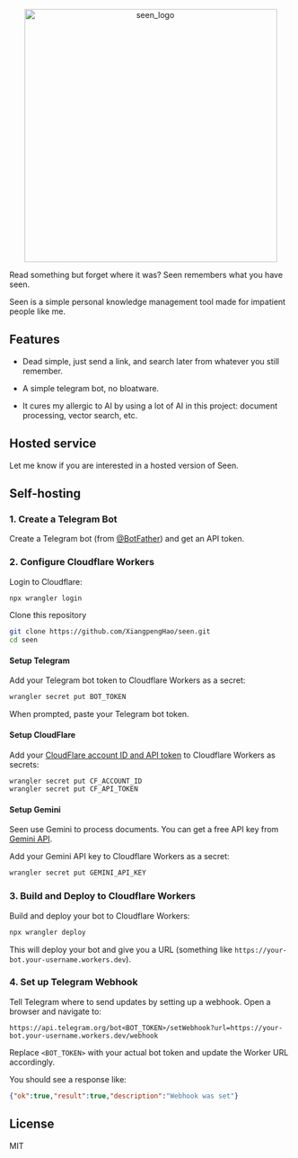 
<p align="center"> <img src="/dev/doc/logo.png" alt="seen_logo" width="450"/> </p>

Read something but forget where it was? Seen remembers what you have seen.

Seen is a simple personal knowledge management tool made for impatient people like me.

## Features

- Dead simple, just send a link, and search later from whatever you still remember.

- A simple telegram bot, no bloatware.

- It cures my allergic to AI by using a lot of AI in this project: document processing, vector search, etc.


## Hosted service
Let me know if you are interested in a hosted version of Seen.


## Self-hosting 

### 1. Create a Telegram Bot

Create a Telegram bot (from [@BotFather](https://t.me/BotFather)) and get an API token.

### 2. Configure Cloudflare Workers

Login to Cloudflare:
```bash
npx wrangler login
```

Clone this repository
```bash
git clone https://github.com/XiangpengHao/seen.git
cd seen
```

#### Setup Telegram 
Add your Telegram bot token to Cloudflare Workers as a secret:
```bash
wrangler secret put BOT_TOKEN
```
When prompted, paste your Telegram bot token.

#### Setup CloudFlare
Add your [CloudFlare account ID and API token](https://developers.cloudflare.com/fundamentals/api/get-started/account-owned-tokens/) to Cloudflare Workers as secrets:
```bash
wrangler secret put CF_ACCOUNT_ID
wrangler secret put CF_API_TOKEN
```

#### Setup Gemini
Seen use Gemini to process documents. You can get a free API key from [Gemini API](https://ai.google.dev/gemini-api/docs/quickstart).

Add your Gemini API key to Cloudflare Workers as a secret:
```bash
wrangler secret put GEMINI_API_KEY
```



### 3. Build and Deploy to Cloudflare Workers

Build and deploy your bot to Cloudflare Workers:

```bash
npx wrangler deploy
```

This will deploy your bot and give you a URL (something like `https://your-bot.your-username.workers.dev`).

### 4. Set up Telegram Webhook

Tell Telegram where to send updates by setting up a webhook. Open a browser and navigate to:

```
https://api.telegram.org/bot<BOT_TOKEN>/setWebhook?url=https://your-bot.your-username.workers.dev/webhook
```

Replace `<BOT_TOKEN>` with your actual bot token and update the Worker URL accordingly.

You should see a response like:
```json
{"ok":true,"result":true,"description":"Webhook was set"}
```


## License
MIT 